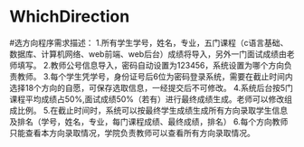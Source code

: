 # WhichDirection
#选方向程序需求描述：
1.所有学生学号，姓名，专业，五门课程（c语言基础、数据库、计算机网络、web前端、web后台）成绩将导入，另外一门面试成绩由老师填写。
2.教师公号信息导入，密码自动设置为123456，系统设置为哪个方向负责教师。
3.每个学生凭学号，身份证号后6位为密码登录系统，需要在截止时间内选择18个方向的自愿，可保存选取信息，一经提交后不可修改。
4.系统后台按5门课程平均成绩占50%,面试成绩50%（若有）进行最终成绩生成。老师可以修改组成比例。
5.在截止时间时，系统可以按最终学生成绩生成所有方向录取学生信息及排名（学号，姓名，专业，每门课程成绩、最终成绩，排名）
6.每个方向教师只能查看本方向录取情况，学院负责教师可以查看所有方向录取情况。
